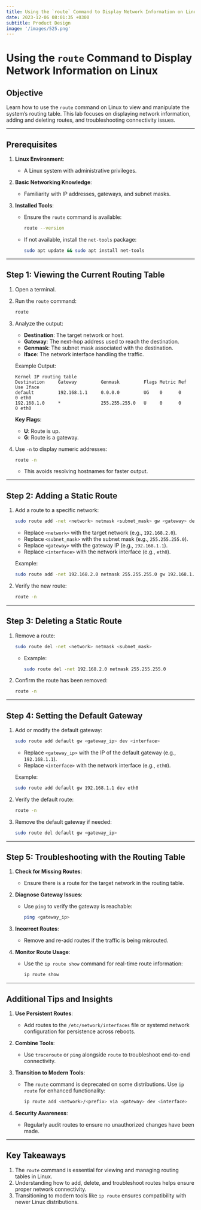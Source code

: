 ```yaml
---
title: Using the `route` Command to Display Network Information on Linux
date: 2023-12-06 08:01:35 +0300
subtitle: Product Design
image: '/images/525.png'
---
```

# Using the `route` Command to Display Network Information on Linux

## **Objective**
Learn how to use the `route` command on Linux to view and manipulate the system’s routing table. This lab focuses on displaying network information, adding and deleting routes, and troubleshooting connectivity issues.

---

## **Prerequisites**
1. **Linux Environment**:
   - A Linux system with administrative privileges.

2. **Basic Networking Knowledge**:
   - Familiarity with IP addresses, gateways, and subnet masks.

3. **Installed Tools**:
   - Ensure the `route` command is available:
     ```bash
     route --version
     ```
   - If not available, install the `net-tools` package:
     ```bash
     sudo apt update && sudo apt install net-tools
     ```

---

## **Step 1: Viewing the Current Routing Table**
1. Open a terminal.
2. Run the `route` command:
   ```bash
   route
   ```
3. Analyze the output:
   - **Destination**: The target network or host.
   - **Gateway**: The next-hop address used to reach the destination.
   - **Genmask**: The subnet mask associated with the destination.
   - **Iface**: The network interface handling the traffic.

   Example Output:
   ```
   Kernel IP routing table
   Destination     Gateway         Genmask         Flags Metric Ref    Use Iface
   default         192.168.1.1     0.0.0.0         UG    0      0        0 eth0
   192.168.1.0     *               255.255.255.0   U     0      0        0 eth0
   ```

   **Key Flags**:
   - **U**: Route is up.
   - **G**: Route is a gateway.

4. Use `-n` to display numeric addresses:
   ```bash
   route -n
   ```
   - This avoids resolving hostnames for faster output.

---

## **Step 2: Adding a Static Route**
1. Add a route to a specific network:
   ```bash
   sudo route add -net <network> netmask <subnet_mask> gw <gateway> dev <interface>
   ```
   - Replace `<network>` with the target network (e.g., `192.168.2.0`).
   - Replace `<subnet_mask>` with the subnet mask (e.g., `255.255.255.0`).
   - Replace `<gateway>` with the gateway IP (e.g., `192.168.1.1`).
   - Replace `<interface>` with the network interface (e.g., `eth0`).

   Example:
   ```bash
   sudo route add -net 192.168.2.0 netmask 255.255.255.0 gw 192.168.1.1 dev eth0
   ```

2. Verify the new route:
   ```bash
   route -n
   ```

---

## **Step 3: Deleting a Static Route**
1. Remove a route:
   ```bash
   sudo route del -net <network> netmask <subnet_mask>
   ```
   - Example:
     ```bash
     sudo route del -net 192.168.2.0 netmask 255.255.255.0
     ```

2. Confirm the route has been removed:
   ```bash
   route -n
   ```

---

## **Step 4: Setting the Default Gateway**
1. Add or modify the default gateway:
   ```bash
   sudo route add default gw <gateway_ip> dev <interface>
   ```
   - Replace `<gateway_ip>` with the IP of the default gateway (e.g., `192.168.1.1`).
   - Replace `<interface>` with the network interface (e.g., `eth0`).

   Example:
   ```bash
   sudo route add default gw 192.168.1.1 dev eth0
   ```

2. Verify the default route:
   ```bash
   route -n
   ```

3. Remove the default gateway if needed:
   ```bash
   sudo route del default gw <gateway_ip>
   ```

---

## **Step 5: Troubleshooting with the Routing Table**
1. **Check for Missing Routes**:
   - Ensure there is a route for the target network in the routing table.

2. **Diagnose Gateway Issues**:
   - Use `ping` to verify the gateway is reachable:
     ```bash
     ping <gateway_ip>
     ```

3. **Incorrect Routes**:
   - Remove and re-add routes if the traffic is being misrouted.

4. **Monitor Route Usage**:
   - Use the `ip route show` command for real-time route information:
     ```bash
     ip route show
     ```

---

## **Additional Tips and Insights**
1. **Use Persistent Routes**:
   - Add routes to the `/etc/network/interfaces` file or systemd network configuration for persistence across reboots.

2. **Combine Tools**:
   - Use `traceroute` or `ping` alongside `route` to troubleshoot end-to-end connectivity.

3. **Transition to Modern Tools**:
   - The `route` command is deprecated on some distributions. Use `ip route` for enhanced functionality:
     ```bash
     ip route add <network>/<prefix> via <gateway> dev <interface>
     ```

4. **Security Awareness**:
   - Regularly audit routes to ensure no unauthorized changes have been made.

---

## **Key Takeaways**
1. The `route` command is essential for viewing and managing routing tables in Linux.
2. Understanding how to add, delete, and troubleshoot routes helps ensure proper network connectivity.
3. Transitioning to modern tools like `ip route` ensures compatibility with newer Linux distributions.
